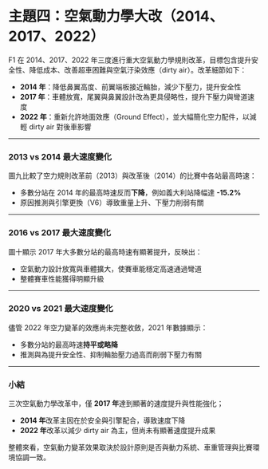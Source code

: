# 主題四：空氣動力學大改（2014、2017、2022）

F1 在 2014、2017、2022 年三度進行重大空氣動力學規則改革，目標包含提升安全性、降低成本、改善超車困難與空氣汙染效應（dirty air）。改革細節如下：

- **2014 年**：降低鼻翼高度、前翼端板接近輪胎，減少下壓力，提升安全性
- **2017 年**：車體放寬，尾翼與鼻翼設計改為更具侵略性，提升下壓力與彎道速度
- **2022 年**：重新允許地面效應（Ground Effect），並大幅簡化空力配件，以減輕 dirty air 對後車影響

---

### 2013 vs 2014 最⼤速度變化

圖九比較了空力規則改革前（2013）與改革後（2014）的比賽中各站最高時速：
- 多數分站在 2014 年的最高時速反而**下降**，例如義大利站降幅達 **-15.2%**
- 原因推測與引擎更換（V6）導致重量上升、下壓力削弱有關

---

### 2016 vs 2017 最⼤速度變化

圖十顯示 2017 年大多數分站的最高時速有顯著提升，反映出：
- 空氣動力設計放寬與車體擴大，使賽車能穩定高速通過彎道
- 整體賽車性能獲得明顯升級

---

### 2020 vs 2021 最⼤速度變化

儘管 2022 年空力變革的效應尚未完整收斂，2021 年數據顯示：
- 多數分站的最高時速**持平或略降**
- 推測與為提升安全性、抑制輪胎壓力過高而削弱下壓力有關

---

### 小結

三次空氣動力學改革中，僅 **2017 年**達到顯著的速度提升與性能強化；

- **2014 年**改革主因在於安全與引擎配合，導致速度下降
- **2022 年**改革以減少 dirty air 為主，但尚未有顯著速度提升成果

整體來看，空氣動力變革效果取決於設計原則是否與動力系統、車重管理與比賽環境協調一致。
